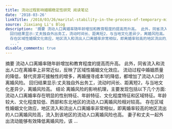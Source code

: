 ```yaml
---
title: 流动过程影响婚姻稳定性研究 阅读笔记
date: '2018-03-26'
linkTitle: /2018/03/26/marital-stability-in-the-process-of-temporary-migration/
source: Jiaxiang Li's Blog
description: '摘要 流动人口离婚率随年龄增加和教育程度的提高而升高。 此外，同省流入和流出人口在离婚率上非常近似，反映了区域性婚姻文化效应。 流动过程中婚姻质量的降低，替代资源可接触性的增多，再婚搜寻成本1的降低，都增加了流动人口的离婚风险。
  回归结果显示:丈夫独自外出务工，流动时间长、距离短2，与当地文化差异少，离婚风险高。 结论 离婚风险的影响机理，主要发现包括以下几个方面: 流动人口离婚率存在明显的性别特征、年龄特征、文化程度特征和区域特征。年龄较大、文化程度较低、西部和东北地区的流动人口离婚风险相对较高。
  存在区域性婚姻文化效应，地区流入和流出人口离婚率非常相似，即离婚率较高的地区流出的人口离婚风险高，流入到该地区的流动人口离婚风险也高。 妻子和丈夫一起外出流动能够有效降低离婚风险，该
  ...'
disable_comments: true
---
```

摘要 流动人口离婚率随年龄增加和教育程度的提高而升高。 此外，同省流入和流出人口在离婚率上非常近似，反映了区域性婚姻文化效应。 流动过程中婚姻质量的降低，替代资源可接触性的增多，再婚搜寻成本1的降低，都增加了流动人口的离婚风险。 回归结果显示:丈夫独自外出务工，流动时间长、距离短2，与当地文化差异少，离婚风险高。 结论 离婚风险的影响机理，主要发现包括以下几个方面: 流动人口离婚率存在明显的性别特征、年龄特征、文化程度特征和区域特征。年龄较大、文化程度较低、西部和东北地区的流动人口离婚风险相对较高。 存在区域性婚姻文化效应，地区流入和流出人口离婚率非常相似，即离婚率较高的地区流出的人口离婚风险高，流入到该地区的流动人口离婚风险也高。 妻子和丈夫一起外出流动能够有效降低离婚风险，该 ...